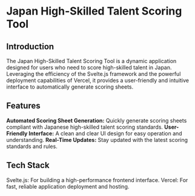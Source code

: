 # Japan High-Skilled Talent Scoring Tool
## Introduction
The Japan High-Skilled Talent Scoring Tool is a dynamic application designed for users who need to score high-skilled talent in Japan. Leveraging the efficiency of the Svelte.js framework and the powerful deployment capabilities of Vercel, it provides a user-friendly and intuitive interface to automatically generate scoring sheets.

## Features
**Automated Scoring Sheet Generation:** Quickly generate scoring sheets compliant with Japanese high-skilled talent scoring standards.
**User-Friendly Interface:** A clean and clear UI design for easy operation and understanding.
**Real-Time Updates:** Stay updated with the latest scoring standards and rules.
## Tech Stack
Svelte.js: For building a high-performance frontend interface.
Vercel: For fast, reliable application deployment and hosting.

